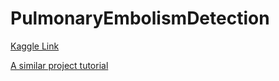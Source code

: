 # PulmonaryEmbolismDetection

[Kaggle Link](https://www.kaggle.com/c/rsna-str-pulmonary-embolism-detection/overview)  

[A similar project tutorial](https://www.kaggle.com/gzuidhof/full-preprocessing-tutorial) 

